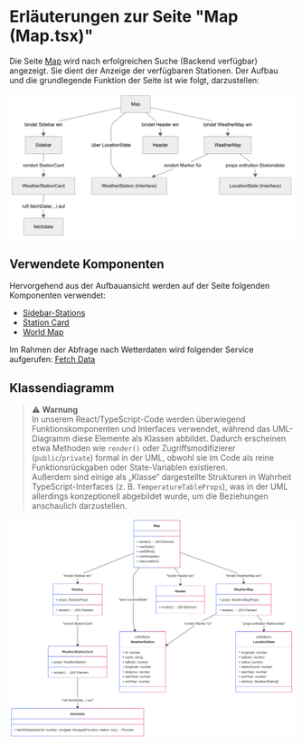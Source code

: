 # Erläuterungen zur Seite "Map (Map.tsx)"
Die Seite [Map](../src/pages/map.tsx) wird nach erfolgreichen Suche (Backend verfügbar) angezeigt. Sie dient der Anzeige der verfügbaren Stationen. Der Aufbau und die grundlegende Funktion der Seite ist wie folgt, darzustellen:

![Overview](../doc/img/map_overview.png)

## Verwendete Komponenten
Hervorgehend aus der Aufbauansicht werden auf der Seite folgenden Komponenten verwendet:

- [Sidebar-Stations](../src/components/sidebar_stations.tsx)
- [Station Card](../src/components/stationcard.tsx)
- [World Map](../src/components/worldmap.tsx)

Im Rahmen der Abfrage nach Wetterdaten wird folgender Service aufgerufen: [Fetch Data](../src/services/fetchdata.tsx)

## Klassendiagramm

> ⚠ **Warnung**  
> In unserem React/TypeScript-Code werden überwiegend Funktionskomponenten und Interfaces verwendet, während das UML-Diagramm diese Elemente als Klassen abbildet. Dadurch erscheinen etwa Methoden wie `render()` oder Zugriffsmodifizierer (`public`/`private`) formal in der UML, obwohl sie im Code als reine Funktionsrückgaben oder State-Variablen existieren.  
> Außerdem sind einige als „Klasse“ dargestellte Strukturen in Wahrheit TypeScript-Interfaces (z. B. `TemperatureTableProps`), was in der UML allerdings konzeptionell abgebildet wurde, um die Beziehungen anschaulich darzustellen.

![Detail](../doc/img/Map_Detailed.png)